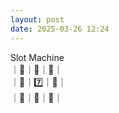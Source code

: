```yaml
---
layout: post
date: 2025-03-26 12:24
---
```


Slot Machine<br />
｜🍇｜💎｜🍇｜<br />
｜💎｜7️⃣｜🤡｜<br />
｜🍇｜🍇｜🔔｜<br />

